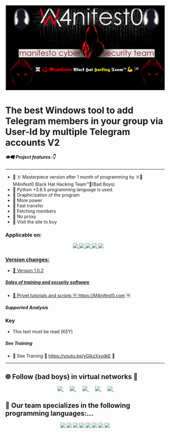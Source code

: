 # ![Locations](https://github.com/M4nifest0/M4nifest0_WhatsApp/blob/master/s.png) 

# The best Windows tool to add Telegram members in your group via User-Id by multiple Telegram accounts V2

##### 👁‍🗨 Project features:👇 #####
----------------------
- 📌 ☠️ Masterpiece version after 1 month of programming by ☠️👊 M4nifest0 Black Hat Hacking Team™💪(Bad Boys)
- 📌 Python +3.8.5 programming language is used.
- 📌 Graphicization of the program
- 📌 More power
- 📌 Fast transfer
- 📌 Fetching members
- 📌 No proxy
- 📌 Visit the site to buy

### Applicable on:
<p align="center">	
</a>&nbsp;&nbsp;&nbsp;&nbsp;
<a href="https://m4nifest0.com">
		<img src="https://img.shields.io/badge/iOS-000000?logo=ios&logoColor=white&style=for-the-badge" />
	<a href="https://m4nifest0.com">
		<img src="https://img.shields.io/badge/windows-0078D6?logo=windows&logoColor=white&style=for-the-badge" />
		<a href="https://m4nifest0.com">
		<img src="https://img.shields.io/badge/ubuntu-E95420?logo=ubuntu&logoColor=white&style=for-the-badge" />
			<a href="https://m4nifest0.com">
		<img src="https://img.shields.io/badge/linuxmint-87CF3E?logo=linux-mint&logoColor=white&style=for-the-badge" />
				<a href="https://m4nifest0.com">
		<img src="https://img.shields.io/badge/arch-1793D1?logo=arch-linux&logoColor=white&style=for-the-badge" />
			
			
### Version changes:
- 🦠 Version 1.0.2

##### Sales of training and security software
- 🛄 Privet tutorials and scripts 🈂️  https://M4nifest0.com 🈂️

##### Supported Analysis
### Key
- This text must be read [KEY]

##### See Training 

- 🔞 See Training 🎥 https://youtu.be/yGlkzXxvdkE 🎥

----------------------

<h2>🌐 Follow (bad boys) in virtual networks 📍</h2>
<p align="center">	
</a>&nbsp;&nbsp;&nbsp;&nbsp;
	<a href="https://t.me/M4nifest0">
		<img src="https://img.shields.io/badge/Telegram-%23000000.svg?&style=for-the-badge&logo=Telegram&logoColor=white" />
	</a>&nbsp;&nbsp;&nbsp;&nbsp;
	<a href="https://www.instagram.com/_m4nifest0_/">
		<img src="https://img.shields.io/badge/instagram-%23E4405F.svg?&style=for-the-badge&logo=instagram&logoColor=white" />
	</a>&nbsp;&nbsp;&nbsp;&nbsp;
	<a href="https://www.youtube.com/c/cybermonitoringhack4lx">
		<img src="https://img.shields.io/badge/youtube-%23FF0000.svg?&style=for-the-badge&logo=youtube&logoColor=white" />
	</a>&nbsp;&nbsp;&nbsp;&nbsp;
	<a href="https://twitter.com/_M4nifest0_">
		<img src="https://img.shields.io/badge/twitter-%231DA1F2.svg?&style=for-the-badge&logo=twitter&logoColor=white" />
	</a>&nbsp;&nbsp;&nbsp;&nbsp;
	<a href="https://m4nifest0.com">
		<img src="https://img.shields.io/badge/WebSite-%234A154B.svg?&style=for-the-badge&logo=slack&logoColor=white" />
	</a>&nbsp;&nbsp;&nbsp;&nbsp;
</p>

<h2>📌 Our team specializes in the following programming languages:...</h2>
<p align="center">	
	<img src="https://img.shields.io/badge/node.js%20-%2343853D.svg?&style=for-the-badge&logo=node.js&logoColor=white" />
        <img src="https://img.shields.io/badge/python%20-%2314354C.svg?&style=for-the-badge&logo=python&logoColor=white" />
	<img src="https://img.shields.io/badge/c%23%20-%23239120.svg?&style=for-the-badge&logo=c-sharp&logoColor=white" />
	<img src="https://img.shields.io/badge/java-%23ED8B00.svg?&style=for-the-badge&logo=java&logoColor=white" />
	<img src="https://img.shields.io/badge/php-%23777BB4.svg?&style=for-the-badge&logo=php&logoColor=white" />
	<img src="https://img.shields.io/badge/ruby-%23CC342D.svg?&style=for-the-badge&logo=ruby&logoColor=white" />
	<img src="https://img.shields.io/badge/perl-%2339457E.svg?&style=for-the-badge&logo=perl&logoColor=white" />
	<img src="https://img.shields.io/badge/c++%20-%2300599C.svg?&style=for-the-badge&logo=c%2B%2B&logoColor=white" />
</p>


